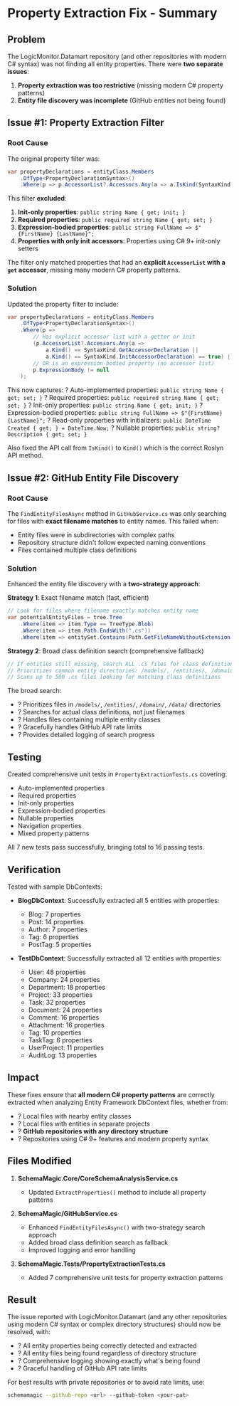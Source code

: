 # Property Extraction Fix - Summary

## Problem

The LogicMonitor.Datamart repository (and other repositories with modern C# syntax) was not finding all entity properties. There were **two separate issues**:

1. **Property extraction was too restrictive** (missing modern C# property patterns)
2. **Entity file discovery was incomplete** (GitHub entities not being found)

## Issue #1: Property Extraction Filter

### Root Cause

The original property filter was:

```csharp
var propertyDeclarations = entityClass.Members
    .OfType<PropertyDeclarationSyntax>()
    .Where(p => p.AccessorList?.Accessors.Any(a => a.IsKind(SyntaxKind.GetAccessorDeclaration)) == true);
```

This filter **excluded**:
1. **Init-only properties**: `public string Name { get; init; }`
2. **Required properties**: `public required string Name { get; set; }`
3. **Expression-bodied properties**: `public string FullName => $"{FirstName} {LastName}";`
4. **Properties with only init accessors**: Properties using C# 9+ init-only setters

The filter only matched properties that had an **explicit `AccessorList` with a `get` accessor**, missing many modern C# property patterns.

### Solution

Updated the property filter to include:

```csharp
var propertyDeclarations = entityClass.Members
    .OfType<PropertyDeclarationSyntax>()
    .Where(p => 
        // Has explicit accessor list with a getter or init
        (p.AccessorList?.Accessors.Any(a => 
            a.Kind() == SyntaxKind.GetAccessorDeclaration || 
            a.Kind() == SyntaxKind.InitAccessorDeclaration) == true) ||
        // OR is an expression-bodied property (no accessor list)
        p.ExpressionBody != null
    );
```

This now captures:
? Auto-implemented properties: `public string Name { get; set; }`
? Required properties: `public required string Name { get; set; }`
? Init-only properties: `public string Name { get; init; }`
? Expression-bodied properties: `public string FullName => $"{FirstName} {LastName}";`
? Read-only properties with initializers: `public DateTime Created { get; } = DateTime.Now;`
? Nullable properties: `public string? Description { get; set; }`

Also fixed the API call from `IsKind()` to `Kind()` which is the correct Roslyn API method.

## Issue #2: GitHub Entity File Discovery

### Root Cause

The `FindEntityFilesAsync` method in `GitHubService.cs` was only searching for files with **exact filename matches** to entity names. This failed when:
- Entity files were in subdirectories with complex paths
- Repository structure didn't follow expected naming conventions
- Files contained multiple class definitions

### Solution

Enhanced the entity file discovery with a **two-strategy approach**:

**Strategy 1**: Exact filename match (fast, efficient)
```csharp
// Look for files where filename exactly matches entity name
var potentialEntityFiles = tree.Tree
    .Where(item => item.Type == TreeType.Blob)
    .Where(item => item.Path.EndsWith(".cs"))
    .Where(item => entitySet.Contains(Path.GetFileNameWithoutExtension(item.Path)));
```

**Strategy 2**: Broad class definition search (comprehensive fallback)
```csharp
// If entities still missing, search ALL .cs files for class definitions
// Prioritizes common entity directories: /models/, /entities/, /domain/, /data/
// Scans up to 500 .cs files looking for matching class definitions
```

The broad search:
- ? Prioritizes files in `/models/`, `/entities/`, `/domain/`, `/data/` directories
- ? Searches for actual class definitions, not just filenames
- ? Handles files containing multiple entity classes
- ? Gracefully handles GitHub API rate limits
- ? Provides detailed logging of search progress

## Testing

Created comprehensive unit tests in `PropertyExtractionTests.cs` covering:
- Auto-implemented properties
- Required properties
- Init-only properties
- Expression-bodied properties
- Nullable properties
- Navigation properties
- Mixed property patterns

All 7 new tests pass successfully, bringing total to 16 passing tests.

## Verification

Tested with sample DbContexts:
- **BlogDbContext**: Successfully extracted all 5 entities with properties:
  - Blog: 7 properties
  - Post: 14 properties
  - Author: 7 properties
  - Tag: 6 properties
  - PostTag: 5 properties

- **TestDbContext**: Successfully extracted all 12 entities with properties:
  - User: 48 properties
  - Company: 24 properties
  - Department: 18 properties
  - Project: 33 properties
  - Task: 32 properties
  - Document: 24 properties
  - Comment: 16 properties
  - Attachment: 16 properties
  - Tag: 10 properties
  - TaskTag: 6 properties
  - UserProject: 11 properties
  - AuditLog: 13 properties

## Impact

These fixes ensure that **all modern C# property patterns** are correctly extracted when analyzing Entity Framework DbContext files, whether from:
- ? Local files with nearby entity classes
- ? Local files with entities in separate projects
- ? **GitHub repositories with any directory structure**
- ? Repositories using C# 9+ features and modern property syntax

## Files Modified

1. **SchemaMagic.Core/CoreSchemaAnalysisService.cs** 
   - Updated `ExtractProperties()` method to include all property patterns
   
2. **SchemaMagic/GitHubService.cs** 
   - Enhanced `FindEntityFilesAsync()` with two-strategy search approach
   - Added broad class definition search as fallback
   - Improved logging and error handling
   
3. **SchemaMagic.Tests/PropertyExtractionTests.cs** 
   - Added 7 comprehensive unit tests for property extraction patterns

## Result

The issue reported with LogicMonitor.Datamart (and any other repositories using modern C# syntax or complex directory structures) should now be resolved, with:
- ? All entity properties being correctly detected and extracted
- ? All entity files being found regardless of directory structure
- ? Comprehensive logging showing exactly what's being found
- ? Graceful handling of GitHub API rate limits

For best results with private repositories or to avoid rate limits, use:
```bash
schemamagic --github-repo <url> --github-token <your-pat>
